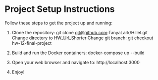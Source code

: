 # Project Setup Instructions

Follow these steps to get the project up and running:

1. Clone the repository:
  git clone git@github.com:TanyaLark/Hillel.git
  Change directory to HW_Url_Shorter
  Change git branch: git checkout hw-12-final-project 

2. Build and run the Docker containers:
  docker-compose up --build

3. Open your web browser and navigate to:
  http://localhost:3000

4. Enjoy!
